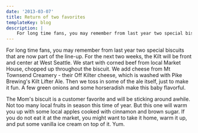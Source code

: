 ```yaml
---
date: '2013-03-07'
title: Return of two favorites
templateKey: blog
description: |
    For long time fans, you may remember from last year two special biscuits that are now part of the line-up.
---
```

For long time fans, you may remember from last year two special biscuits that are now part of the line-up.  For the next two weeks, the Kilt will be front and center at West Seattle.  We start with corned beef from local Market House, chopped up throughout the biscuit.  We add cheese from Mt Townsend Creamery - their Off Kilter cheese, which is washed with Pike Brewing's Kilt Lifter Ale.  Then we toss in some of the ale itself, just to make it fun.  A few green onions and some horseradish make this baby flavorful.

The Mom's biscuit is a customer favorite and will be sticking around awhile.  Not too many local fruits in season this time of year.  But this one will warm you up with some local apples cooked with cinnamon and brown sugar.  If you do not eat it at the market, you might want to take it home, warm it up, and put some vanilla ice cream on top of it.  Yum.
